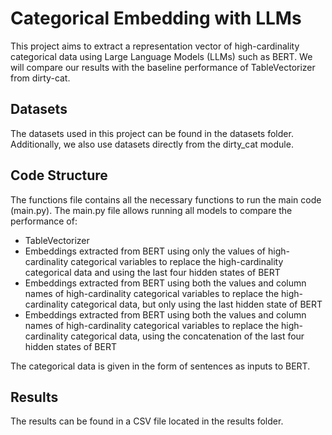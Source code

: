 # Categorical Embedding with LLMs

This project aims to extract a representation vector of high-cardinality categorical data using Large Language Models (LLMs) such as BERT. We will compare our results with the baseline performance of TableVectorizer from dirty-cat.

## Datasets

The datasets used in this project can be found in the datasets folder. Additionally, we also use datasets directly from the dirty_cat module.

## Code Structure

The functions file contains all the necessary functions to run the main code (main.py). The main.py file allows running all models to compare the performance of:

* TableVectorizer
* Embeddings extracted from BERT using only the values of high-cardinality categorical variables to replace the high-cardinality categorical data and using the last four hidden states of BERT
* Embeddings extracted from BERT using both the values and column names of high-cardinality categorical variables to replace the high-cardinality categorical data, but only using the last hidden state of BERT
* Embeddings extracted from BERT using both the values and column names of high-cardinality categorical variables to replace the high-cardinality categorical data, using the concatenation of the last four hidden states of BERT

The categorical data is given in the form of sentences as inputs to BERT.

## Results

The results can be found in a CSV file located in the results folder.
